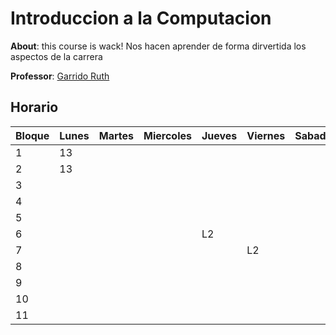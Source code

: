 # Introduccion a la Computacion

**About**: this course is wack! Nos hacen aprender de forma dirvertida los aspectos de la carrera

**Professor**: [Garrido Ruth](../Profesores/RuthGarrido.md)

## Horario

| Bloque | Lunes | Martes | Miercoles | Jueves | Viernes | Sabado |
| --- | --- | --- | --- | --- | --- | --- |
| 1 | 13 | | | | | |
| 2 | 13| | | | | |
| 3 | | | | | | |
| 4 | | | | | | |
| 5 | | | | | | |
| 6 | | | | L2| | |
| 7 | | | | | L2| |
| 8 | | | | | | |
| 9 | | | | | | |
| 10 | | | | | | |
| 11 | | | | | | |
